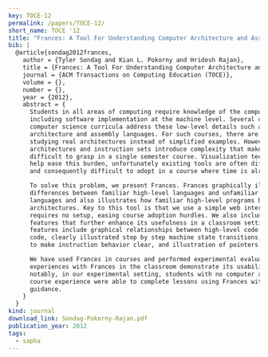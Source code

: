 ```yaml
---
key: TOCE-12
permalink: /papers/TOCE-12/
short_name: TOCE '12
title: "Frances: A Tool For Understanding Computer Architecture and Assembly Language"
bib: |
  @article{sondag2012frances,
    author = {Tyler Sondag and Kian L. Pokorny and Hridesh Rajan},
    title = {Frances: A Tool For Understanding Computer Architecture and Assembly Language},
    journal = {ACM Transactions on Computing Education (TOCE)},
    volume = {},
    number = {},
    year = {2012},
    abstract = {
      Students in all areas of computing require knowledge of the computing device
      including software implementation at the machine level. Several courses in
      computer science curricula address these low-level details such as computer
      architecture and assembly languages. For such courses, there are advantages to
      studying real architectures instead of simplified examples. However, real
      architectures and instruction sets introduce complexity that makes them
      difficult to grasp in a single semester course. Visualization techniques can
      help ease this burden, unfortunately existing tools are often difficult to use
      and consequently difficult to adopt in a course where time is already limited.

      To solve this problem, we present Frances. Frances graphically illustrates key
      differences between familiar high-level languages and unfamiliar low-level
      languages and also illustrates how familiar high-level programs behave on real
      architectures. Key to this tool is that we use a simple web interface that
      requires no setup, easing course adoption hurdles. We also include several
      features that further enhance its usefulness in a classroom setting. These
      features include graphical relationships between high-level code and machine
      code, clearly illustrated step by step machine state transitions, color coding
      to make instruction behavior clear, and illustration of pointers.

      We have used Frances in courses and performed experimental evaluation. Our
      experiences with Frances in the classroom demonstrate its usability. Most
      notably, in our experimental setting, students with no computer architecture
      course experience were able to complete lessons using Frances with no
      guidance.
    }
  }
kind: journal
download_link: Sondag-Pokorny-Rajan.pdf
publication_year: 2012
tags:
  - sapha
---
```

